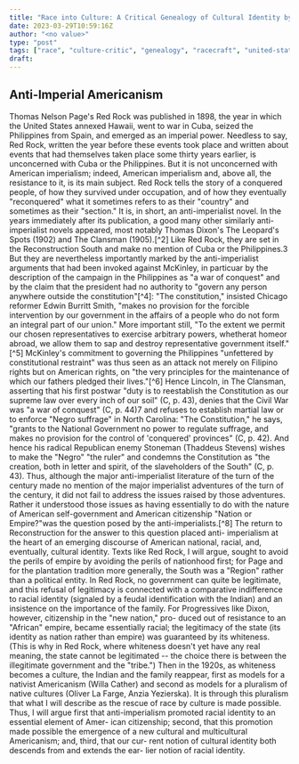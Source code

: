 ```yaml
---
title: "Race into Culture: A Critical Genealogy of Cultural Identity by Walter Benn Michaels "
date: 2023-03-29T10:59:16Z
author: "<no value>"
type: "post"
tags: ["race", "culture-critic", "genealogy", "racecraft", "united-states", "literature"]
draft: 
---
```


## Anti-Imperial Americanism 

Thomas Nelson Page's Red Rock was published in 1898, the year in which the
United States annexed Hawaii, went to war in Cuba, seized the Philippines from
Spain, and emerged as an imperial power. Needless to say, Red Rock, written the
year before these events took place and written about events that had
themselves taken place some thirty years earlier, is unconcerned with Cuba or
the Philippines. But it is not unconcerned with American imperialism; indeed,
American imperialism and, above all, the resistance to it, is its main subject.
Red Rock tells the story of a conquered people, of how they survived under
occupation, and of how they eventually "reconquered" what it sometimes refers
to as their "country" and sometimes as their "section." It is, in short, an
anti-imperialist novel. In the years immediately after its publication, a good
many other similarly anti-imperialist novels appeared, most notably Thomas
Dixon's The Leopard's Spots (1902) and The Clansman (1905).[^2] Like Red Rock,
they are set in the Reconstruction South and make no mention of Cuba or the
Philippines.3 But they are nevertheless importantly marked by the
anti-imperialist arguments that had been invoked against McKinley, in particuar
by the description of the campaign in the Philippines as "a war of conquest"
and by the claim that the president had no authority to "govern any person
anywhere outside the constitution"[^4]: "The constitution," insisted Chicago
reformer Edwin Burritt Smith, "makes no provision for the forcible intervention
by our government in the affairs of a people who do not form an integral part
of our union." More important still, "To the extent we permit our chosen
representatives to exercise arbitrary powers, whetherat homeor abroad, we allow
them to sap and destroy representative government itself."[^5] McKinley's
commitment to governing the Philippines "unfettered by constitutional
restraint" was thus seen as an attack not merely on Filipino rights but on
American rights, on "the very principles for the maintenance of which our
fathers pledged their lives."[^6] Hence Lincoln, in The Clansman, asserting
that his first postwar "duty is to reestablish the Constitution as our supreme
law over every inch of our soil" (C, p. 43), denies that the Civil War was "a
war of conquest" (C, p. 44)7 and refuses to establish martial law or to enforce
"Negro suffrage" in North Carolina: "The Constitution," he says, "grants to the
National Government no power to regulate suffrage, and makes no provision for
the control of 'conquered' provinces" (C, p. 42). And hence his radical
Republican enemy Stoneman (Thaddeus Stevens) wishes to make the "Negro" "the
ruler" and condemns the Constitution as "the creation, both in letter and
spirit, of the slaveholders of the South" (C, p. 43).  Thus, although the major
anti-imperialist literature of the turn of the century made no mention of the
major imperialist adventures of the turn of the century, it did not fail to
address the issues raised by those adventures. Rather it understood those
issues as having essentially to do with the nature of American self-government
and American citizenship "Nation or Empire?"was the question posed by the anti-imperialists.[^8] The
return to Reconstruction for the answer to this question placed anti-
imperialism at the heart of an emerging discourse of American national,
racial, and, eventually, cultural identity. Texts like Red Rock, I will argue,
sought to avoid the perils of empire by avoiding the perils of nationhood
first; for Page and for the plantation tradition more generally, the South
was a "Region" rather than a political entity. In Red Rock, no government
can quite be legitimate, and this refusal of legitimacy is connected with a
comparative indifference to racial identity (signaled by a feudal identification with the Indian) and an insistence on the importance of the family.
For Progressives like Dixon, however, citizenship in the "new nation," pro-
duced out of resistance to an "African" empire, became essentially racial;
the legitimacy of the state (its identity as nation rather than empire) was
guaranteed by its whiteness. (This is why in Red Rock, where whiteness
doesn't yet have any real meaning, the state cannot be legitimated -- the
choice there is between the illegitimate government and the "tribe.")
Then in the 1920s, as whiteness becomes a culture, the Indian and the
family reappear, first as models for a nativist Americanism (Willa Cather)
and second as models for a pluralism of native cultures (Oliver La Farge,
Anzia Yezierska). It is through this pluralism that what I will describe as
the rescue of race by culture is made possible. Thus, I will argue first that
anti-imperialism promoted racial identity to an essential element of Amer-
ican citizenship; second, that this promotion made possible the emergence
of a new cultural and multicultural Americanism; and, third, that our cur-
rent notion of cultural identity both descends from and extends the ear-
lier notion of racial identity. 



